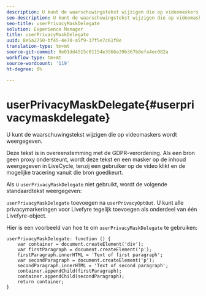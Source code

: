 ```yaml
---
description: U kunt de waarschuwingstekst wijzigen die op videomaskers wordt weergegeven.
seo-description: U kunt de waarschuwingstekst wijzigen die op videomaskers wordt weergegeven.
seo-title: userPrivacyMaskDelegate
solution: Experience Manager
title: userPrivacyMaskDelegate
uuid: 8e5a2750-bf45-4e70-a5f9-37f5e7c61f8e
translation-type: tm+mt
source-git-commit: 9e01dd4515c01154e3566a39b367b8efa4ec082a
workflow-type: tm+mt
source-wordcount: '119'
ht-degree: 0%

---
```



# userPrivacyMaskDelegate{#userprivacymaskdelegate}

U kunt de waarschuwingstekst wijzigen die op videomaskers wordt weergegeven.

Deze tekst is in overeenstemming met de GDPR-verordening. Als een bron geen proxy ondersteunt, wordt deze tekst en een masker op de inhoud weergegeven in LiveCycle, tenzij een gebruiker op de video klikt en de mogelijke tracering vanuit die bron goedkeurt.

Als u `userPrivacyMaskDelegate` niet gebruikt, wordt de volgende standaardtekst weergegeven:

`userPrivacyMaskDelegate` toevoegen na `userPrivacyOptOut`. U kunt alle privacymarkeringen voor Livefyre tegelijk toevoegen als onderdeel van één Livefyre-object.

Hier is een voorbeeld van hoe te om `userPrivacyMaskDelegate` te gebruiken:

```
userPrivacyMaskDelegate: function () { 
    var container = document.createElement('div'); 
    var firstParagraph = document.createElement('p'); 
    firstParagraph.innerHTML = 'Text of first paragraph'; 
    var secondParagraph = document.createElement('p'); 
    secondParagraph.innerHTML = 'Text of second paragraph'; 
    container.appendChild(firstParagraph); 
    container.appendChild(secondParagraph); 
    return container; 
}
```
